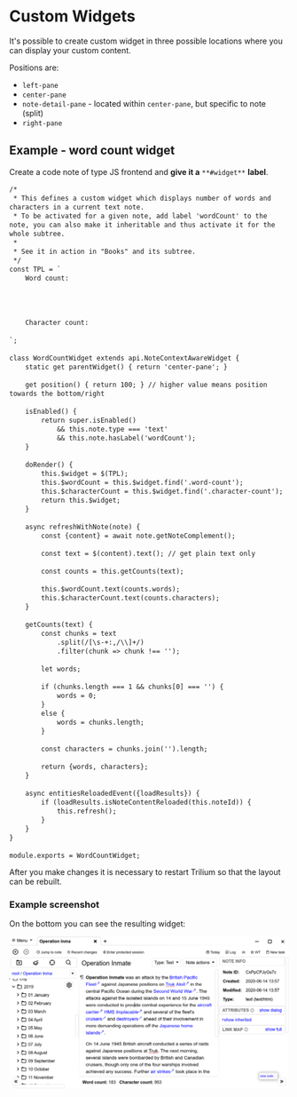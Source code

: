 # Custom Widgets
It's possible to create custom widget in three possible locations where you can display your custom content.

Positions are:

*   `left-pane`
*   `center-pane`
*   `note-detail-pane` - located within `center-pane`, but specific to note (split)
*   `right-pane`

## Example - word count widget

Create a code note of type JS frontend and **give it a** `**#widget**` **label**.

```
/*
 * This defines a custom widget which displays number of words and characters in a current text note.
 * To be activated for a given note, add label 'wordCount' to the note, you can also make it inheritable and thus activate it for the whole subtree.
 * 
 * See it in action in "Books" and its subtree.
 */
const TPL = `
    Word count: 
    

     

    Character count: 
    
`;

class WordCountWidget extends api.NoteContextAwareWidget {
    static get parentWidget() { return 'center-pane'; }

    get position() { return 100; } // higher value means position towards the bottom/right

    isEnabled() {
        return super.isEnabled()
            && this.note.type === 'text'
            && this.note.hasLabel('wordCount');
    }

    doRender() {
        this.$widget = $(TPL);
        this.$wordCount = this.$widget.find('.word-count');
        this.$characterCount = this.$widget.find('.character-count');
        return this.$widget;
    }

    async refreshWithNote(note) {
        const {content} = await note.getNoteComplement();

        const text = $(content).text(); // get plain text only

        const counts = this.getCounts(text);

        this.$wordCount.text(counts.words);
        this.$characterCount.text(counts.characters);
    }

    getCounts(text) {
        const chunks = text
            .split(/[\s-+:,/\\]+/)
            .filter(chunk => chunk !== '');

        let words;

        if (chunks.length === 1 && chunks[0] === '') {
            words = 0;
        }
        else {
            words = chunks.length;
        }

        const characters = chunks.join('').length;

        return {words, characters};
    }

    async entitiesReloadedEvent({loadResults}) {
        if (loadResults.isNoteContentReloaded(this.noteId)) {
            this.refresh();
        }
    }
}

module.exports = WordCountWidget;
```

After you make changes it is necessary to restart Trilium so that the layout can be rebuilt.

### Example screenshot

On the bottom you can see the resulting widget:

![](../../Attachments/Custom-widget%20image.png)